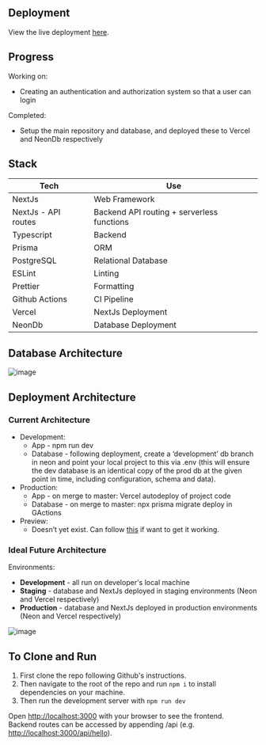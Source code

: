 
## Deployment

View the live deployment [here](https://language-learning-helper-will-helliwell.vercel.app/).

## Progress

Working on:
- Creating an authentication and authorization system so that a user can login

Completed:
- Setup the main repository and database, and deployed these to Vercel and NeonDb respectively
  
## Stack

| Tech | Use |
|------------------|------------------|
| NextJs | Web Framework  |
| NextJs - API routes | Backend API routing + serverless functions |
| Typescript | Backend |
| Prisma | ORM |
| PostgreSQL | Relational Database |
| ESLint | Linting |
| Prettier | Formatting |
| Github Actions | CI Pipeline |
| Vercel | NextJs Deployment |
| NeonDb | Database Deployment |
  
## Database Architecture

![image](https://github.com/Will-Helliwell/language_learning_helper/assets/68912961/f1088199-fe09-49c2-b955-6dbb2906c237)

## Deployment Architecture

### Current Architecture
- Development:
    - App - npm run dev
    - Database - following deployment, create a ‘development’ db branch in neon and point your local project to this via .env (this will ensure the dev database is an identical copy of the prod db at the given point in time, including configuration, schema and data).
- Production:
    - App - on merge to master: Vercel autodeploy of project code
    - Database - on merge to master: npx prisma migrate deploy in GActions
- Preview:
    - Doesn’t yet exist. Can follow [this](https://neon.tech/blog/branching-with-preview-environments) if want to get it working.

### Ideal Future Architecture

Environments:
- **Development** - all run on developer's local machine
- **Staging** - database and NextJs deployed in staging environments (Neon and Vercel respectively)
- **Production** - database and NextJs deployed in production environments (Neon and Vercel respectively)

![image](https://github.com/Will-Helliwell/language_learning_helper/assets/68912961/811045cd-9e76-42ea-89dd-364fdd04dbe8)


## To Clone and Run

1. First clone the repo following Github's instructions.
2. Then navigate to the root of the repo and run `npm i` to install dependencies on your machine.
3. Then run the development server with `npm run dev`

Open [http://localhost:3000](http://localhost:3000) with your browser to see the frontend.  
Backend routes can be accessed by appending /api (e.g. [http://localhost:3000/api/hello](http://localhost:3000/api/hello)).

